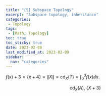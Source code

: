 ```yaml
---
title: "[5] Subspace Topology"               
excerpt: "Subspace topology, inheritance"    
categories:                              
 - Topology
tags:                                
 - [Math, Topology]
toc: true
toc_sticky: true
date: 2023-02-08
last_modified_at: 2023-02-09
sidebar:
  nav: "categories"
---
```


$f(x)+3 = \{ x+4 \} = \| X \| = \mathrm{cd}_X(T) = \int_0^3 f(x) \dd x$.

$$
\mathrm{cd}_X(A),\ \left\{ X+3 \right\}
$$